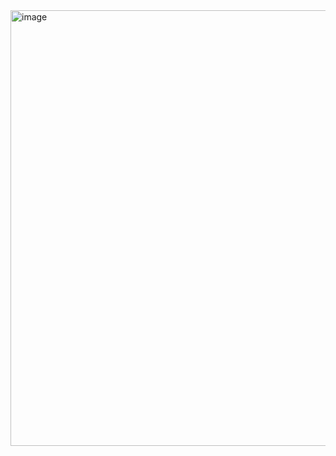 <img width="697" alt="image" src="https://github.com/masamonoke/kanso/assets/68110536/afd35cc9-839c-4161-b240-0196d4132366">

